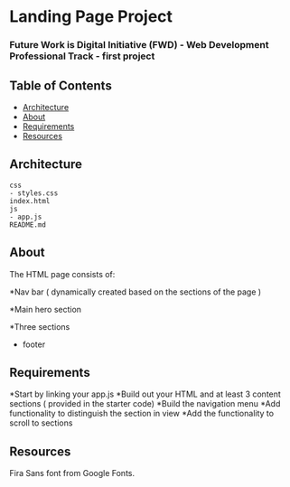 # Landing Page Project

### Future Work is Digital Initiative (FWD) - Web Development Professional Track - first project


## Table of Contents

* [Architecture](#architecture)
* [About](#about)
* [Requirements](#requirements)
* [Resources](#resources)

## Architecture

```
css
- styles.css    
index.html
js
- app.js
README.md
```

## About

The HTML page consists of:

*Nav bar ( dynamically created based on the sections of the page )

*Main hero section

*Three sections

* footer


## Requirements

*Start by linking your app.js
*Build out your HTML and at least 3 content sections ( provided in the starter code)
*Build the navigation menu
*Add functionality to distinguish the section in view
*Add the functionality to scroll to sections


## Resources
Fira Sans font from Google Fonts.